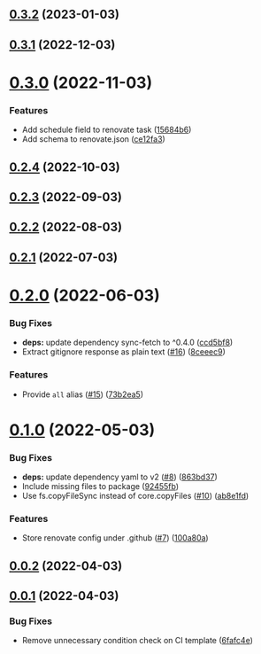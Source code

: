## [0.3.2](https://github.com/nandenjin/mrm-preset/compare/v0.3.1...v0.3.2) (2023-01-03)

## [0.3.1](https://github.com/nandenjin/mrm-preset/compare/v0.3.0...v0.3.1) (2022-12-03)

# [0.3.0](https://github.com/nandenjin/mrm-preset/compare/v0.2.4...v0.3.0) (2022-11-03)

### Features

- Add schedule field to renovate task ([15684b6](https://github.com/nandenjin/mrm-preset/commit/15684b6eaaf48fa80bb4871d050951e93624cc3f))
- Add schema to renovate.json ([ce12fa3](https://github.com/nandenjin/mrm-preset/commit/ce12fa32c53dd988d432bef8a711aef4d3191594))

## [0.2.4](https://github.com/nandenjin/mrm-preset/compare/v0.2.3...v0.2.4) (2022-10-03)

## [0.2.3](https://github.com/nandenjin/mrm-preset/compare/v0.2.2...v0.2.3) (2022-09-03)

## [0.2.2](https://github.com/nandenjin/mrm-preset/compare/v0.2.1...v0.2.2) (2022-08-03)

## [0.2.1](https://github.com/nandenjin/mrm-preset/compare/v0.2.0...v0.2.1) (2022-07-03)

# [0.2.0](https://github.com/nandenjin/mrm-preset/compare/v0.1.0...v0.2.0) (2022-06-03)

### Bug Fixes

- **deps:** update dependency sync-fetch to ^0.4.0 ([ccd5bf8](https://github.com/nandenjin/mrm-preset/commit/ccd5bf8d1a26e05fc0e2e918e451423e947fd961))
- Extract gitignore response as plain text ([#16](https://github.com/nandenjin/mrm-preset/issues/16)) ([8ceeec9](https://github.com/nandenjin/mrm-preset/commit/8ceeec9eccf2b2d5f3b9588c3eb1c46455ba3a68))

### Features

- Provide `all` alias ([#15](https://github.com/nandenjin/mrm-preset/issues/15)) ([73b2ea5](https://github.com/nandenjin/mrm-preset/commit/73b2ea5ef049d8160d6f26cc3399d4d43b273025))

# [0.1.0](https://github.com/nandenjin/mrm-preset/compare/v0.0.2...v0.1.0) (2022-05-03)

### Bug Fixes

- **deps:** update dependency yaml to v2 ([#8](https://github.com/nandenjin/mrm-preset/issues/8)) ([863bd37](https://github.com/nandenjin/mrm-preset/commit/863bd375e3732518d38853b2a81c331f41e0253b))
- Include missing files to package ([92455fb](https://github.com/nandenjin/mrm-preset/commit/92455fb5c78cfa8cb2bc401d125cebf56213b73a))
- Use fs.copyFileSync instead of core.copyFiles ([#10](https://github.com/nandenjin/mrm-preset/issues/10)) ([ab8e1fd](https://github.com/nandenjin/mrm-preset/commit/ab8e1fddcba0dab6340e122ae2fe7f1989ff0f34))

### Features

- Store renovate config under .github ([#7](https://github.com/nandenjin/mrm-preset/issues/7)) ([100a80a](https://github.com/nandenjin/mrm-preset/commit/100a80a17240115faa07e113d5fbdeb3ad287859))

## [0.0.2](https://github.com/nandenjin/mrm-preset/compare/v0.0.1...v0.0.2) (2022-04-03)

## [0.0.1](https://github.com/nandenjin/mrm-preset/compare/v0.0.0...v0.0.1) (2022-04-03)

### Bug Fixes

- Remove unnecessary condition check on CI template ([6fafc4e](https://github.com/nandenjin/mrm-preset/commit/6fafc4ed24799a83edc3f9614a108f4f0b2c7357))

